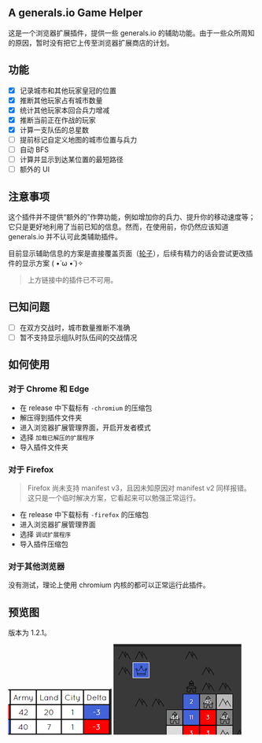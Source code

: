 ## A generals.io Game Helper

这是一个浏览器扩展插件，提供一些 generals.io 的辅助功能。由于一些众所周知的原因，暂时没有把它上传至浏览器扩展商店的计划。

## 功能

- [x] 记录城市和其他玩家皇冠的位置  
- [x] 推断其他玩家占有城市数量  
- [x] 统计其他玩家本回合兵力增减  
- [x] 推断当前正在作战的玩家  
- [x] 计算一支队伍的总星数  
- [ ] 提前标记自定义地图的城市位置与兵力  
- [ ] 自动 BFS
- [ ] 计算并显示到达某位置的最短路径  
- [ ] 额外的 UI

## 注意事项

这个插件并不提供“额外的”作弊功能，例如增加你的兵力、提升你的移动速度等；它只是更好地利用了当前已知的信息。然而，在使用前，你仍然应该知道 generals.io 并不认可此类辅助插件。

目前显示辅助信息的方案是直接覆盖页面（[轮子](https://github.com/bshu2/generals-io-helper)），后续有精力的话会尝试更改插件的显示方案 ( •̀ ω •́ )✧

> 上方链接中的插件已不可用。

## 已知问题

- [ ] 在双方交战时，城市数量推断不准确
- [ ] 暂不支持显示组队时队伍间的交战情况

## 如何使用

### 对于 Chrome 和 Edge

- 在 release 中下载标有 `-chromium` 的压缩包
- 解压得到插件文件夹
- 进入浏览器扩展管理界面，开启开发者模式
- 选择 `加载已解压的扩展程序`
- 导入插件文件夹

### 对于 Firefox

> Firefox 尚未支持 manifest v3，且因未知原因对 manifest v2 同样报错。这只是一个临时解决方案，它看起来可以勉强正常运行。

- 在 release 中下载标有 `-firefox` 的压缩包
- 进入浏览器扩展管理界面
- 选择 `调试扩展程序`
- 导入插件压缩包

### 对于其他浏览器

没有测试，理论上使用 chromium 内核的都可以正常运行此插件。

## 预览图

版本为 1.2.1。

![](./img/preview1.png)
![](./img/preview2.png)
